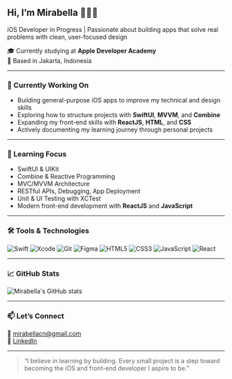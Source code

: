 ## Hi, I’m Mirabella 👩🏻‍💻  

iOS Developer in Progress | Passionate about building apps that solve real problems with clean, user-focused design  

🎓 Currently studying at **Apple Developer Academy**  
📍 Based in Jakarta, Indonesia  

---

### 🚧 Currently Working On
- Building general-purpose iOS apps to improve my technical and design skills  
- Exploring how to structure projects with **SwiftUI**, **MVVM**, and **Combine**  
- Expanding my front-end skills with **ReactJS**, **HTML**, and **CSS**  
- Actively documenting my learning journey through personal projects  

---

### 🌱 Learning Focus
- SwiftUI & UIKit  
- Combine & Reactive Programming  
- MVC/MVVM Architecture  
- RESTful APIs, Debugging, App Deployment  
- Unit & UI Testing with XCTest  
- Modern front-end development with **ReactJS** and **JavaScript**  

---

### 🛠️ Tools & Technologies
![Swift](https://img.shields.io/badge/-Swift-orange?logo=swift&logoColor=white)
![Xcode](https://img.shields.io/badge/-Xcode-1575F9?logo=xcode&logoColor=white)
![Git](https://img.shields.io/badge/-Git-F05032?logo=git&logoColor=white)
![Figma](https://img.shields.io/badge/-Figma-black?logo=figma&logoColor=white)
![HTML5](https://img.shields.io/badge/-HTML5-E34F26?logo=html5&logoColor=white)
![CSS3](https://img.shields.io/badge/-CSS3-1572B6?logo=css3&logoColor=white)
![JavaScript](https://img.shields.io/badge/-JavaScript-F7DF1E?logo=javascript&logoColor=black)
![React](https://img.shields.io/badge/-React-61DAFB?logo=react&logoColor=black)

---

### 📈 GitHub Stats

![Mirabella's GitHub stats](https://github-readme-stats.vercel.app/api?username=mirabellachn&show_icons=true&theme=swift)

---

### 📫 Let’s Connect
📧 mirabellacn@gmail.com  
🔗 [LinkedIn](https://www.linkedin.com/in/mirabellacn/)

---

> “I believe in learning by building. Every small project is a step toward becoming the iOS and front-end developer I aspire to be.”
